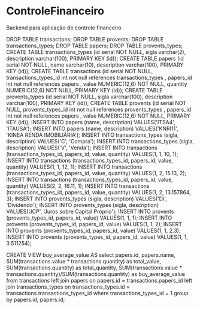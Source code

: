 # ControleFinanceiro

Backend para aplicação de controle financeiro

DROP TABLE transactions;
DROP TABLE provents;
DROP TABLE transactions_types;
DROP TABLE papers;
DROP TABLE provents_types;
CREATE TABLE transactions_types (id serial NOT NULL, sigla varchar(2), description varchar(100), PRIMARY KEY (id));
CREATE TABLE papers (id serial NOT NULL, name varchar(10), description varchar(100), PRIMARY KEY (id));
CREATE TABLE transactions (id serial NOT NULL, transactions_types_id int not null references transactions_types , papers_id int not null references papers , value NUMERIC(12,6) NOT NULL, quantity NUMERIC(12,6) NOT NULL, PRIMARY KEY (id));
CREATE TABLE provents_types (id serial NOT NULL, sigla varchar(100), description varchar(100), PRIMARY KEY (id));
CREATE TABLE provents (id serial NOT NULL, provents_types_id int not null references provents_types , papers_id int not null references papers , value NUMERIC(12,6) NOT NULL, PRIMARY KEY (id));
INSERT INTO papers (name, description) VALUES('ITSA4', 'ITAUSA');
INSERT INTO papers (name, description) VALUES('KNRI11', 'KINEA RENDA IMOBILIÁRIA');
INSERT INTO transactions_types (sigla, description) VALUES('C', 'Compra');
INSERT INTO transactions_types (sigla, description) VALUES('V', 'Venda');
INSERT INTO transactions (transactions_types_id, papers_id, value, quantity) VALUES(1, 1, 10, 1);
INSERT INTO transactions (transactions_types_id, papers_id, value, quantity) VALUES(1, 1, 12, 1);
INSERT INTO transactions (transactions_types_id, papers_id, value, quantity) VALUES(1, 2, 15.13, 2);
INSERT INTO transactions (transactions_types_id, papers_id, value, quantity) VALUES(2, 2, 16.11, 1);
INSERT INTO transactions (transactions_types_id, papers_id, value, quantity) VALUES(1, 2, 13.157864, 3);
INSERT INTO provents_types (sigla, description) VALUES('DI', 'Dividendo');
INSERT INTO provents_types (sigla, description) VALUES('JCP', 'Juros sobre Capital Próprio');
INSERT INTO provents (provents_types_id, papers_id, value) VALUES(1, 1, 1);
INSERT INTO provents (provents_types_id, papers_id, value) VALUES(1, 1, 2);
INSERT INTO provents (provents_types_id, papers_id, value) VALUES(1, 1, 2.3);
INSERT INTO provents (provents_types_id, papers_id, value) VALUES(1, 1, 3.511254);



CREATE VIEW buy_average_value AS
    select 
 papers.id, 
 papers.name, 
 SUM(transactions.value * transactions.quantity) as total_value,
 SUM(transactions.quantity)  as total_quantity,
 SUM(transactions.value * transactions.quantity)/SUM(transactions.quantity) as buy_average_value 
 from transactions 
 left join papers on papers.id = transactions.papers_id
 left join transactions_types on transactions_types.id = transactions.transactions_types_id
 where transactions_types_id = 1
 group by papers.id, papers.id;
